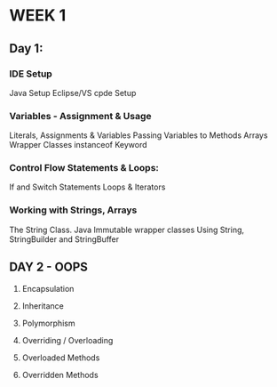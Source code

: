 # WEEK 1

## Day 1:

### IDE Setup

Java Setup
Eclipse/VS cpde Setup

### Variables - Assignment & Usage

Literals, Assignments & Variables
Passing Variables to Methods
Arrays
Wrapper Classes
instanceof Keyword

### Control Flow Statements & Loops:

If and Switch Statements
Loops & Iterators

### Working with Strings, Arrays

The String Class. Java Immutable wrapper classes
Using String, StringBuilder and StringBuffer

## DAY 2 - OOPS

1. Encapsulation

2. Inheritance  

3. Polymorphism

4. Overriding / Overloading

5. Overloaded Methods

6. Overridden Methods